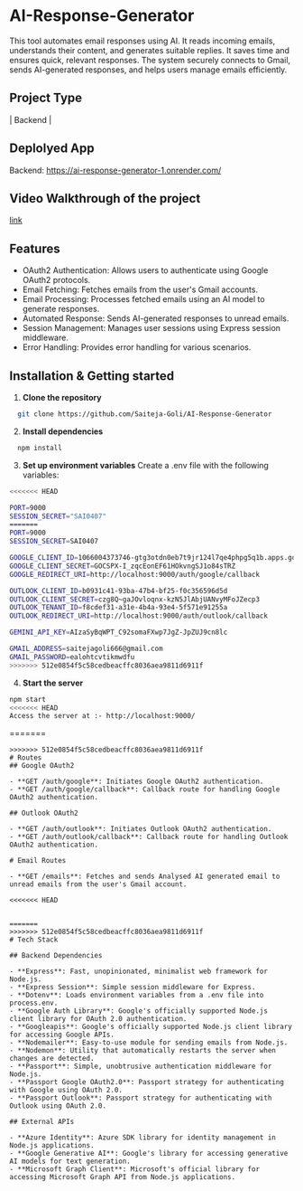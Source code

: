 # AI-Response-Generator


This tool automates email responses using AI. It reads incoming emails, understands their content, and generates suitable replies. It saves time and ensures quick, relevant responses. The system securely connects to Gmail, sends AI-generated responses, and helps users manage emails efficiently.



## Project Type
| Backend |

## Deplolyed App
Backend: https://ai-response-generator-1.onrender.com/


## Video Walkthrough of the project
[link](https://www.loom.com/share/8a1eb85342484f8ca03562a637161460?sid=b252df52-e8cd-4e0c-8b87-8b915456b98a)



## Features
- OAuth2 Authentication: Allows users to authenticate using Google OAuth2 protocols.
- Email Fetching: Fetches emails from the user's Gmail accounts.
- Email Processing: Processes fetched emails using an AI model to generate responses.
- Automated Response: Sends AI-generated responses to unread emails.
- Session Management: Manages user sessions using Express session middleware.
- Error Handling: Provides error handling for various scenarios.


## Installation & Getting started

1. **Clone the repository** 
```bash
  git clone https://github.com/Saiteja-Goli/AI-Response-Generator
```
2. **Install dependencies**
```bash
  npm install
```

3. **Set up environment variables** 
Create a .env file with the following variables:
```bash
<<<<<<< HEAD

PORT=9000
SESSION_SECRET="SAI0407"
=======
PORT=9000
SESSION_SECRET=SAI0407

GOOGLE_CLIENT_ID=1066004373746-gtg3otdn0eb7t9jr124l7qe4phpg5q1b.apps.googleusercontent.com
GOOGLE_CLIENT_SECRET=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
GOOGLE_REDIRECT_URI=http://localhost:9000/auth/google/callback

OUTLOOK_CLIENT_ID=b0931c41-93ba-47b4-bf25-f0c356596d5d
OUTLOOK_CLIENT_SECRET=czg8Q~gaJOvloqnx-kzN5JlAbjUANvyMFoJZecp3
OUTLOOK_TENANT_ID=f8cdef31-a31e-4b4a-93e4-5f571e91255a
OUTLOOK_REDIRECT_URI=http://localhost:9000/auth/outlook/callback

GEMINI_API_KEY=AIzaSyBqWPT_C92somaFXwp7JgZ-JpZUJ9cn8lc

GMAIL_ADDRESS=saitejagoli666@gmail.com
GMAIL_PASSWORD=ealohtcvtikmwdfu
>>>>>>> 512e0854f5c58cedbeacffc8036aea9811d6911f

```
4. **Start the server**
```bash
npm start
<<<<<<< HEAD
Access the server at :- http://localhost:9000/
```

=======
```
>>>>>>> 512e0854f5c58cedbeacffc8036aea9811d6911f
# Routes
## Google OAuth2

- **GET /auth/google**: Initiates Google OAuth2 authentication.
- **GET /auth/google/callback**: Callback route for handling Google OAuth2 authentication.

## Outlook OAuth2

- **GET /auth/outlook**: Initiates Outlook OAuth2 authentication.
- **GET /auth/outlook/callback**: Callback route for handling Outlook OAuth2 authentication.

# Email Routes

- **GET /emails**: Fetches and sends Analysed AI generated email to unread emails from the user's Gmail account.

<<<<<<< HEAD


=======
>>>>>>> 512e0854f5c58cedbeacffc8036aea9811d6911f
# Tech Stack

## Backend Dependencies

- **Express**: Fast, unopinionated, minimalist web framework for Node.js.
- **Express Session**: Simple session middleware for Express.
- **Dotenv**: Loads environment variables from a .env file into process.env.
- **Google Auth Library**: Google's officially supported Node.js client library for OAuth 2.0 authentication.
- **Googleapis**: Google's officially supported Node.js client library for accessing Google APIs.
- **Nodemailer**: Easy-to-use module for sending emails from Node.js.
- **Nodemon**: Utility that automatically restarts the server when changes are detected.
- **Passport**: Simple, unobtrusive authentication middleware for Node.js.
- **Passport Google OAuth2.0**: Passport strategy for authenticating with Google using OAuth 2.0.
- **Passport Outlook**: Passport strategy for authenticating with Outlook using OAuth 2.0.

## External APIs

- **Azure Identity**: Azure SDK library for identity management in Node.js applications.
- **Google Generative AI**: Google's library for accessing generative AI models for text generation.
- **Microsoft Graph Client**: Microsoft's official library for accessing Microsoft Graph API from Node.js applications.
